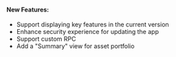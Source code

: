 #### New Features:

- Support displaying key features in the current version
- Enhance security experience for updating the app
- Support custom RPC
- Add a "Summary" view for asset portfolio
